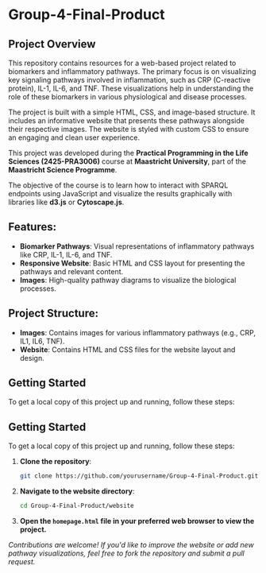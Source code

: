 # Group-4-Final-Product

## Project Overview

This repository contains resources for a web-based project related to biomarkers and inflammatory pathways. The primary focus is on visualizing key signaling pathways involved in inflammation, such as CRP (C-reactive protein), IL-1, IL-6, and TNF. These visualizations help in understanding the role of these biomarkers in various physiological and disease processes.

The project is built with a simple HTML, CSS, and image-based structure. It includes an informative website that presents these pathways alongside their respective images. The website is styled with custom CSS to ensure an engaging and clean user experience.

This project was developed during the **Practical Programming in the Life Sciences (2425-PRA3006)** course at **Maastricht University**, part of the **Maastricht Science Programme**. 

The objective of the course is to learn how to interact with SPARQL endpoints using JavaScript and visualize the results graphically with libraries like **d3.js** or **Cytoscape.js**.

## Features:
- **Biomarker Pathways**: Visual representations of inflammatory pathways like CRP, IL-1, IL-6, and TNF.
- **Responsive Website**: Basic HTML and CSS layout for presenting the pathways and relevant content.
- **Images**: High-quality pathway diagrams to visualize the biological processes.

## Project Structure:
- **Images**: Contains images for various inflammatory pathways (e.g., CRP, IL1, IL6, TNF).
- **Website**: Contains HTML and CSS files for the website layout and design.

## Getting Started

To get a local copy of this project up and running, follow these steps:

## Getting Started

To get a local copy of this project up and running, follow these steps:

1. **Clone the repository**:
   ```bash
   git clone https://github.com/yourusername/Group-4-Final-Product.git
   ```

2. **Navigate to the website directory**:
   ```bash
   cd Group-4-Final-Product/website
   ```

3. **Open the `homepage.html` file in your preferred web browser to view the project.**

*Contributions are welcome! If you'd like to improve the website or add new pathway visualizations, feel free to fork the repository and submit a pull request.*
